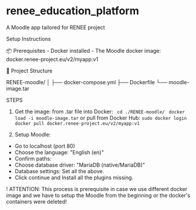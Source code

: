 # renee_education_platform
A Moodle app tailored for RENEE project

Setup Instructions

📦 Prerequisites
    - Docker installed
    - The Moodle docker image: docker.renee-project.eu/v2/myapp:v1
 
📁 Project Structure
 
   RENEE-moodle/
   │
   ├── docker-compose.yml
   ├── Dockerfile
   └── moodle-image.tar
 
STEPS
 
 1. Get the image:
    from .tar file into Docker:
        ``` cd ./RENEE-moodle/```
        ``` docker load -i moodle-image.tar```
    or pull from Docker Hub: 
        ```sudo docker login```
        ```docker pull docker.renee-project.eu/v2/myapp:v1```
 
2. Setup Moodle:
  - Go to localhost (port 80)
  - Choose the language: "English (en)"
  - Confirm paths: 
  - Choose database driver: "MariaDB (native/MariaDB)"
  - Database settings: Set all the above.
  - Click continue and Install all the plugins missing.
 
! ATTENTION: This process is prerequisite in case we use different docker image and we have to setup the Moodle from the beginning or the docker's containers were deleted!
 
